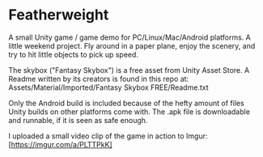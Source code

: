 # Featherweight

A small Unity game / game demo for PC/Linux/Mac/Android platforms.
A little weekend project.
Fly around in a paper plane, enjoy the scenery, and try to hit little objects to pick up speed.

The skybox ("Fantasy Skybox") is a free asset from Unity Asset Store. A Readme written by its creators is found in this repo at: Assets/Material/Imported/Fantasy Skybox FREE/Readme.txt

Only the Android build is included because of the hefty amount of files Unity builds on other platforms come with. The .apk file is downloadable and runnable, if it is seen as safe enough.

I uploaded a small video clip of the game in action to Imgur: [https://imgur.com/a/PLTTPkK]
